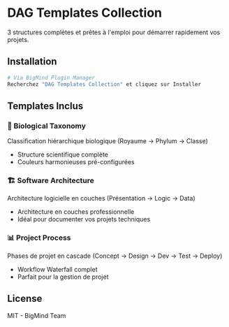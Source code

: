 # DAG Templates Collection

3 structures complètes et prêtes à l'emploi pour démarrer rapidement vos projets.

## Installation

```bash
# Via BigMind Plugin Manager
Recherchez "DAG Templates Collection" et cliquez sur Installer
```

## Templates Inclus

### 🧬 Biological Taxonomy
Classification hiérarchique biologique (Royaume → Phylum → Classe)
- Structure scientifique complète
- Couleurs harmonieuses pré-configurées

### 🏗️ Software Architecture
Architecture logicielle en couches (Présentation → Logic → Data)
- Architecture en couches professionnelle
- Idéal pour documenter vos projets techniques

### 📊 Project Process
Phases de projet en cascade (Concept → Design → Dev → Test → Deploy)
- Workflow Waterfall complet
- Parfait pour la gestion de projet

## License

MIT - BigMind Team
